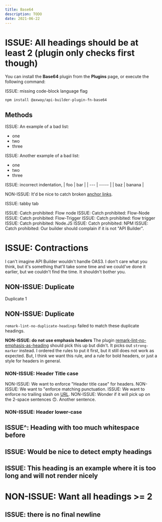 ```yaml
---
title: Base64
description: TODO
date: 2021-06-22
---
```


# ISSUE: All headings should be at least 2 (plugin only checks first though)

You can install the **Base64** plugin from the **Plugins** page, or execute the following command:

ISSUE: missing code-block language flag
```
npm install @axway/api-builder-plugin-fn-base64
```

## Methods
ISSUE: An example of a bad list:
* one
* two
* three

ISSUE: Another example of a bad list:
- one
- two
- three

ISSUE: incorrect indentation,
 | foo | bar |
 | --- | ----- |
 | baz | banana |

NON-ISSUE: It'd be nice to catch broken [anchor links](#methodz).

ISSUE: tabby	tab

ISSUE: Catch prohibited: Flow node
ISSUE: Catch prohibited: Flow-Node
ISSUE: Catch prohibited: Flow-Trigger
ISSUE: Catch prohibited: flow trigger
ISSUE: Catch prohibited: Node.JS
ISSUE: Catch prohibited: NPM
ISSUE: Catch prohibited: Our builder should complain if it is not "API Builder".

# ISSUE: Contractions
I can't imagine API Builder wouldn't handle OAS3. I don't care what you think, but it's something that'll take some time and we could've done it earlier, but we couldn't find the time. It shouldn't bother you.

## NON-ISSUE: Duplicate
Duplicate 1

## NON-ISSUE: Duplicate
`remark-lint-no-duplicate-headings` failed to match these duplicate headings.

__NON-ISSUE: do not use emphasis headers__
The plugin [remark-lint-no-emphasis-as-heading](https://www.npmjs.com/package/remark-lint-no-emphasis-as-heading) should pick this up but didn't. It picks out `strong-marker` instead. I ordered the rules to put it first, but it still does not work as expected. But, I think we want this rule, and a rule for bold headers, or just a style for headers in general.

### NON-ISSUE: Header Title case
NON-ISSUE: We want to enforce "Header title case" for headers.
NON-ISSUE: We want to "enforce matching punctuation.
ISSUE: We want to enforce no trailing slash on [URL](https://www.npmjs.com/).
NON-ISSUE: Wonder if it will pick up on the 2-space sentences :upside_down_face:.  Another sentence.

### NON-ISSUE: Header lower-case


## ISSUE^: Heading with too much whitespace before

## ISSUE: Would be nice to detect empty headings

## ISSUE: This heading is an example where it is too long and will not render nicely

# NON-ISSUE: Want all headings >= 2

## ISSUE: there is no final newline